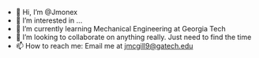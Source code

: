 - 👋 Hi, I’m @Jmonex
- 👀 I’m interested in ...
- 🌱 I’m currently learning Mechanical Engineering at Georgia Tech
- 💞️ I’m looking to collaborate on anything really. Just need to find the time
- 📫 How to reach me: Email me at jmcgill9@gatech.edu

<!---
Jmonex/Jmonex is a ✨ special ✨ repository because its `README.md` (this file) appears on your GitHub profile.
You can click the Preview link to take a look at your changes.
--->
